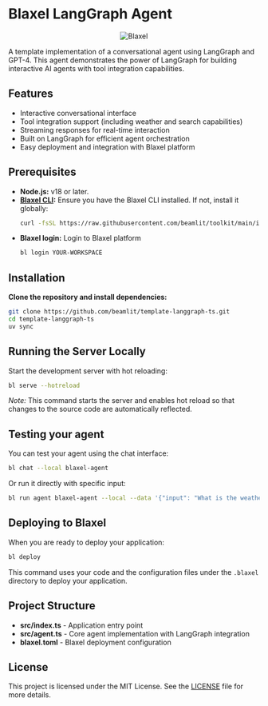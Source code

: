 # Blaxel LangGraph Agent

<p align="center">
  <img src="https://blaxel.ai/logo.png" alt="Blaxel"/>
</p>

A template implementation of a conversational agent using LangGraph and GPT-4. This agent demonstrates the power of LangGraph for building interactive AI agents with tool integration capabilities.

## Features

- Interactive conversational interface
- Tool integration support (including weather and search capabilities)
- Streaming responses for real-time interaction
- Built on LangGraph for efficient agent orchestration
- Easy deployment and integration with Blaxel platform

## Prerequisites

- **Node.js:** v18 or later.
- **[Blaxel CLI](https://docs.blaxel.ai/Get-started):** Ensure you have the Blaxel CLI installed. If not, install it globally:
  ```bash
  curl -fsSL https://raw.githubusercontent.com/beamlit/toolkit/main/install.sh | BINDIR=$HOME/.local/bin sh
  ```
- **Blaxel login:** Login to Blaxel platform
  ```bash
  bl login YOUR-WORKSPACE
  ```

## Installation

**Clone the repository and install dependencies:**

```bash
git clone https://github.com/beamlit/template-langgraph-ts.git
cd template-langgraph-ts
uv sync
```

## Running the Server Locally

Start the development server with hot reloading:

```bash
bl serve --hotreload
```

_Note:_ This command starts the server and enables hot reload so that changes to the source code are automatically reflected.

## Testing your agent

You can test your agent using the chat interface:

```bash
bl chat --local blaxel-agent
```

Or run it directly with specific input:

```bash
bl run agent blaxel-agent --local --data '{"input": "What is the weather in Paris?"}'
```

## Deploying to Blaxel

When you are ready to deploy your application:

```bash
bl deploy
```

This command uses your code and the configuration files under the `.blaxel` directory to deploy your application.

## Project Structure

- **src/index.ts** - Application entry point
- **src/agent.ts** - Core agent implementation with LangGraph integration
- **blaxel.toml** - Blaxel deployment configuration

## License

This project is licensed under the MIT License. See the [LICENSE](LICENSE) file for more details.
